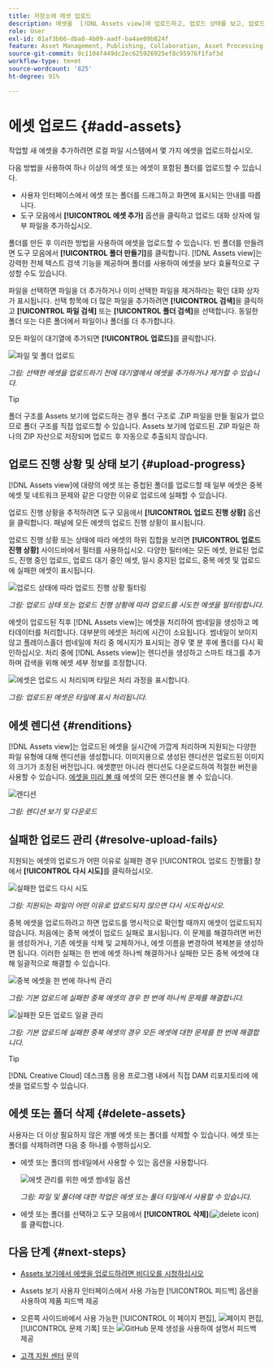 ```yaml
---
title: 저장소에 에셋 업로드
description: 에셋을  [!DNL Assets view]에 업로드하고, 업로드 상태를 보고, 업로드 관련 문제를 해결합니다.
role: User
exl-id: 01af3b66-dba8-4b09-aadf-ba4ae09b824f
feature: Asset Management, Publishing, Collaboration, Asset Processing
source-git-commit: 9c1104f449dc2ec625926925ef8c95976f1faf3d
workflow-type: tm+mt
source-wordcount: '825'
ht-degree: 91%

---
```


# 에셋 업로드 {#add-assets}

작업할 새 에셋을 추가하려면 로컬 파일 시스템에서 몇 가지 에셋을 업로드하십시오. <!-- TBD: Many of the [common file formats are supported](/help/assets/supported-file-formats-assets-view.md). -->

다음 방법을 사용하여 하나 이상의 에셋 또는 에셋이 포함된 폴더를 업로드할 수 있습니다.

* 사용자 인터페이스에서 에셋 또는 폴더를 드래그하고 화면에 표시되는 안내를 따릅니다.
* 도구 모음에서 **[!UICONTROL 에셋 추가]** 옵션을 클릭하고 업로드 대화 상자에 일부 파일을 추가하십시오.

<!-- TBD: Update this GIF
![Asset and nested folder upload demo](assets/do-not-localize/upload-assets.gif) -->

폴더를 만든 후 이러한 방법을 사용하여 에셋을 업로드할 수 있습니다. 빈 폴더를 만들려면 도구 모음에서 **[!UICONTROL 폴더 만들기]**&#x200B;를 클릭합니다. [!DNL Assets view]는 강력한 전체 텍스트 검색 기능을 제공하며 폴더를 사용하여 에셋을 보다 효율적으로 구성할 수도 있습니다.

파일을 선택하면 파일을 더 추가하거나 이미 선택한 파일을 제거하라는 확인 대화 상자가 표시됩니다. 선택 항목에 더 많은 파일을 추가하려면 **[!UICONTROL 검색]**&#x200B;을 클릭하고 **[!UICONTROL 파일 검색]** 또는 **[!UICONTROL 폴더 검색]**&#x200B;을 선택합니다. 동일한 폴더 또는 다른 폴더에서 파일이나 폴더를 더 추가합니다.

모든 파일이 대기열에 추가되면 **[!UICONTROL 업로드]**&#x200B;를 클릭합니다.

![파일 및 폴더 업로드](assets/upload-browse-files-folders.png)

*그림: 선택한 에셋을 업로드하기 전에 대기열에서 에셋을 추가하거나 제거할 수 있습니다.*

>[!TIP]
>
>폴더 구조를 Assets 보기에 업로드하는 경우 폴더 구조로 .ZIP 파일을 만들 필요가 없으므로 폴더 구조를 직접 업로드할 수 있습니다. Assets 보기에 업로드된 .ZIP 파일은 하나의 ZIP 자산으로 저장되며 업로드 후 자동으로 추출되지 않습니다.

## 업로드 진행 상황 및 상태 보기 {#upload-progress}

[!DNL Assets view]에 대량의 에셋 또는 중첩된 폴더를 업로드할 때 일부 에셋은 중복 에셋 및 네트워크 문제와 같은 다양한 이유로 업로드에 실패할 수 있습니다.

업로드 진행 상황을 추적하려면 도구 모음에서 **[!UICONTROL 업로드 진행 상황]** 옵션을 클릭합니다. 패널에 모든 에셋의 업로드 진행 상황이 표시됩니다.

업로드 진행 상황 또는 상태에 따라 에셋의 하위 집합을 보려면 **[!UICONTROL 업로드 진행 상황]** 사이드바에서 필터를 사용하십시오. 다양한 필터에는 모든 에셋, 완료된 업로드, 진행 중인 업로드, 업로드 대기 중인 에셋, 일시 중지된 업로드, 중복 에셋 및 업로드에 실패한 에셋이 표시됩니다.

![업로드 상태에 따라 업로드 진행 상황 필터링](assets/filter-upload-progress.png)

*그림: 업로드 상태 또는 업로드 진행 상황에 따라 업로드를 시도한 에셋을 필터링합니다.*

에셋이 업로드된 직후 [!DNL Assets view]는 에셋을 처리하여 썸네일을 생성하고 메타데이터를 처리합니다. 대부분의 에셋은 처리에 시간이 소요됩니다. 썸네일이 보이지 않고 플레이스홀더 썸네일에 처리 중 메시지가 표시되는 경우 몇 분 후에 폴더를 다시 확인하십시오. 처리 중에 [!DNL Assets view]는 렌디션을 생성하고 스마트 태그를 추가하며 검색을 위해 에셋 세부 정보를 조정합니다.

![에셋은 업로드 시 처리되며 타일은 처리 과정을 표시합니다.](assets/upload-processing.png)

*그림: 업로드된 에셋은 타일에 표시 처리됩니다.*

## 에셋 렌디션 {#renditions}

[!DNL Assets view]는 업로드된 에셋을 실시간에 가깝게 처리하며 지원되는 다양한 파일 유형에 대해 렌디션을 생성합니다. 이미지용으로 생성된 렌디션은 업로드된 이미지의 크기가 조정된 버전입니다. 에셋뿐만 아니라 렌디션도 다운로드하여 적절한 버전을 사용할 수 있습니다. [에셋을 미리 볼 때](/help/assets/navigate-assets-view.md#preview-assets) 에셋의 모든 렌디션을 볼 수 있습니다.

![렌디션](assets/renditions-view-download.png)

*그림: 렌디션 보기 및 다운로드*

## 실패한 업로드 관리 {#resolve-upload-fails}

지원되는 에셋의 업로드가 어떤 이유로 실패한 경우 [!UICONTROL 업로드 진행률] 창에서 **[!UICONTROL 다시 시도]**&#x200B;를 클릭하십시오.

![실패한 업로드 다시 시도](assets/upload-retry.png)

*그림: 지원되는 파일이 어떤 이유로 업로드되지 않으면 다시 시도하십시오.*

중복 에셋을 업로드하려고 하면 업로드를 명시적으로 확인할 때까지 에셋이 업로드되지 않습니다. 처음에는 중복 에셋이 업로드 실패로 표시됩니다. 이 문제를 해결하려면 버전을 생성하거나, 기존 에셋을 삭제 및 교체하거나, 에셋 이름을 변경하여 복제본을 생성하면 됩니다. 이러한 실패는 한 번에 에셋 하나씩 해결하거나 실패한 모든 중복 에셋에 대해 일괄적으로 해결할 수 있습니다.

![중복 에셋을 한 번에 하나씩 관리](assets/uploads-manage-duplicates.png)

*그림: 기본 업로드에 실패한 중복 에셋의 경우 한 번에 하나씩 문제를 해결합니다.*

![실패한 모든 업로드 일괄 관리](assets/upload-progress-manage-failed-uploads.png)

*그림: 기본 업로드에 실패한 중복 에셋의 경우 모든 에셋에 대한 문제를 한 번에 해결합니다.*

>[!TIP]
>
>[!DNL Creative Cloud] 데스크톱 응용 프로그램 내에서 직접 DAM 리포지토리에 에셋을 업로드할 수 있습니다.
<!--TBD
See how [[!DNL Assets view] integrates with [!DNL Adobe Asset Link]](/help/assets/integration-assets-view.md).
-->

## 에셋 또는 폴더 삭제 {#delete-assets}

사용자는 더 이상 필요하지 않은 개별 에셋 또는 폴더를 삭제할 수 있습니다. 에셋 또는 폴더를 삭제하려면 다음 중 하나를 수행하십시오.

* 에셋 또는 폴더의 썸네일에서 사용할 수 있는 옵션을 사용합니다.

  ![에셋 관리를 위한 에셋 썸네일 옵션](assets/options-on-thumbnail.png)

  *그림: 파일 및 폴더에 대한 작업은 에셋 또는 폴더 타일에서 사용할 수 있습니다.*

* 에셋 또는 폴더를 선택하고 도구 모음에서 **[!UICONTROL 삭제]**(![delete icon](assets/do-not-localize/delete-icon.png))를 클릭합니다.

## 다음 단계 {#next-steps}

* [Assets 보기에서 에셋을 업로드하려면 비디오를 시청하십시오](https://experienceleague.adobe.com/docs/experience-manager-learn/assets-essentials/basics/creating.html)

* Assets 보기 사용자 인터페이스에서 사용 가능한 [!UICONTROL 피드백] 옵션을 사용하여 제품 피드백 제공

* 오른쪽 사이드바에서 사용 가능한 [!UICONTROL 이 페이지 편집], ![페이지 편집](assets/do-not-localize/edit-page.png), [!UICONTROL 문제 기록] 또는 ![GitHub 문제 생성](assets/do-not-localize/github-issue.png)을 사용하여 설명서 피드백 제공

* [고객 지원 센터](https://experienceleague.adobe.com/?support-solution=General#support) 문의
